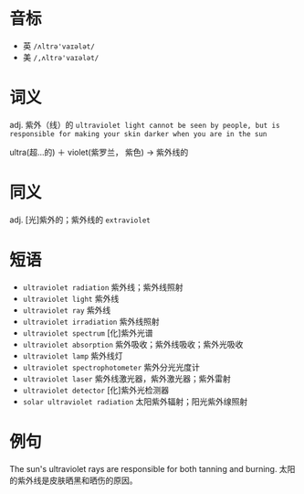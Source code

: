# 音标

- 英 `/ʌltrə'vaɪələt/`
- 美 `/,ʌltrə'vaɪələt/`

# 词义

adj. 紫外（线）的
`ultraviolet light cannot be seen by people, but is responsible for making your skin darker when you are in the sun`



ultra(超…的) ＋ violet(紫罗兰， 紫色) → 紫外线的

# 同义

adj. [光]紫外的；紫外线的
`extraviolet`

# 短语

- `ultraviolet radiation` 紫外线；紫外线照射
- `ultraviolet light` 紫外线
- `ultraviolet ray` 紫外线
- `ultraviolet irradiation` 紫外线照射
- `ultraviolet spectrum` [化]紫外光谱
- `ultraviolet absorption` 紫外吸收；紫外线吸收；紫外光吸收
- `ultraviolet lamp` 紫外线灯
- `ultraviolet spectrophotometer` 紫外分光光度计
- `ultraviolet laser` 紫外线激光器，紫外激光器；紫外雷射
- `ultraviolet detector` [化]紫外光检测器
- `solar ultraviolet radiation` 太阳紫外辐射；阳光紫外缐照射

# 例句

The sun's ultraviolet rays are responsible for both tanning and burning.
太阳的紫外线是皮肤晒黑和晒伤的原因。


